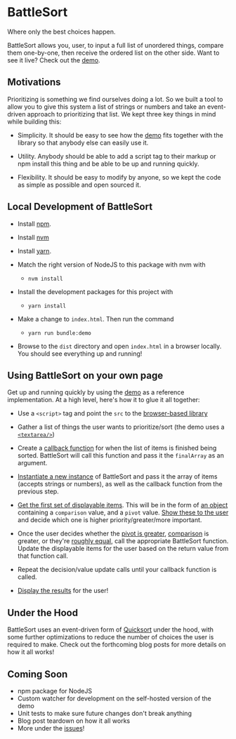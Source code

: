 # BattleSort
Where only the best choices happen.

BattleSort allows you, user, to input a full list of unordered things, compare them one-by-one, then receive the ordered list on the other side.  Want to see it live?  Check out the [demo](https://battlesort.timgrowney.com).

## Motivations
Prioritizing is something we find ourselves doing a lot.  So we built a tool to allow you to give this system a list of strings or numbers and take an event-driven approach to prioritizing that list.  We kept three key things in mind while building this:

- Simplicity.  It should be easy to see how the [demo](https://battlesort.timgrowney.com) fits together with the library so that anybody else can easily use it.

- Utility.  Anybody should be able to add a script tag to their markup or npm install this thing and be able to be up and running quickly.

- Flexibility.  It should be easy to modify by anyone, so we kept the code as simple as possible and open sourced it.

## Local Development of BattleSort
- Install [npm](https://www.npmjs.com/get-npm).
- Install [nvm](https://github.com/nvm-sh/nvm)
- Install [yarn](https://classic.yarnpkg.com/en/docs/install).

- Match the right version of NodeJS to this package with nvm with
  - ```nvm install``` 

- Install the development packages for this project with
  - ```yarn install```

- Make a change to `index.html`.  Then run the command
  - ```yarn run bundle:demo```

- Browse to the `dist` directory and open `index.html` in a browser locally.  You should see everything up and running!

## Using BattleSort on your own page
Get up and running quickly by using the [demo](https://github.com/anonmos/battlesort/blob/main/src/demo.ts) as a reference implementation.  At a high level, here's how it to glue it all together:

- Use a `<script>` tag and point the `src` to the [browser-based library](https://gitcdn.link/cdn/anonmos/battlesort/7432200f51a662cd4aace4d29d255f26990c4e69/dist/battlesort.browser.min.js)

- Gather a list of things the user wants to prioritize/sort (the demo uses a [`<textarea/>`](https://github.com/anonmos/battlesort/blob/main/index.html#L153))

- Create a [callback function](https://github.com/anonmos/battlesort/blob/main/src/demo.ts#L136) for when the list of items is finished being sorted.  BattleSort will call this function and pass it the `finalArray` as an argument.

- [Instantiate a new instance](https://github.com/anonmos/battlesort/blob/main/src/demo.ts#L127) of BattleSort and pass it the array of items (accepts strings or numbers), as well as the callback function from the previous step.

- [Get the first set of displayable items](https://github.com/anonmos/battlesort/blob/main/src/demo.ts#L128).  This will be in the form of [an object](https://github.com/anonmos/battlesort/blob/main/src/battlesort.ts#L11) containing a `comparison` value, and a `pivot` value.  [Show these to the user](https://github.com/anonmos/battlesort/blob/7432200f51a662cd4aace4d29d255f26990c4e69/src/demo.ts#L83) and decide which one is higher priority/greater/more important.

- Once the user decides whether the [pivot is greater](https://github.com/anonmos/battlesort/blob/7432200f51a662cd4aace4d29d255f26990c4e69/src/demo.ts#L6), [comparison](https://github.com/anonmos/battlesort/blob/7432200f51a662cd4aace4d29d255f26990c4e69/src/demo.ts#L16) is greater, or they're [roughly equal](https://github.com/anonmos/battlesort/blob/7432200f51a662cd4aace4d29d255f26990c4e69/src/demo.ts#L26), call the appropriate BattleSort function.  Update the displayable items for the user based on the return value from that function call.

- Repeat the decision/value update calls until your callback function is called.

- [Display the results](https://github.com/anonmos/battlesort/blob/7432200f51a662cd4aace4d29d255f26990c4e69/src/demo.ts#L136) for the user!

## Under the Hood
BattleSort uses an event-driven form of [Quicksort](https://www.digitalocean.com/community/tutorials/js-quick-sort) under the hood, with some further optimizations to reduce the number of choices the user is required to make.  Check out the forthcoming blog posts for more details on how it all works!

## Coming Soon
- npm package for NodeJS
- Custom watcher for development on the self-hosted version of the demo
- Unit tests to make sure future changes don't break anything
- Blog post teardown on how it all works
- More under the [issues](https://github.com/anonmos/battlesort/issues)!